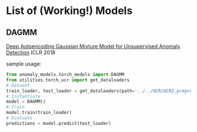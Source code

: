 # List of (Working!) Models 

## DAGMM 
[Deep Autoencoding Gaussian Mixture Model for Unsupervised Anomaly Detection](https://bzong.github.io/doc/iclr18-dagmm.pdf)
ICLR 2018

sample usage:

```python
from anomaly_models.torch_models import DAGMM
from utilities.torch_ucr import get_dataloaders
# Dataset
train_loader, test_loader = get_dataloaders(path='../../UCR/UCR2_preprocessed', window_size=5, batch_size=64)
# Instantiate 
model = DAGMM()
# Train
model.train(train_loader)
# Evaluate
predictions = model.predict(test_loader)
```